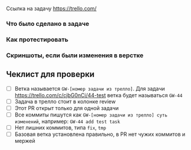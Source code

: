 Ссылка на задачу https://trello.com/


### Что было сделано в задаче



### Как протестировать



### Скриншоты, если были изменения в верстке



## Чеклист для проверки

- [ ] Ветка называется `GW-[номер задачи из трелло]`. Для задачи https://trello.com/c/cjbG0nCi/44-test ветка будет называться `GW-44`
- [ ] Задача в трелло стоит в колонке review
- [ ] Этот PR открыт только для одной задачи
- [ ] Все коммиты пишутся как `GW-[номер задачи из трелло] суть изменений`, например: `GW-44 add test task`
- [ ] Нет лишних коммитов, типа `fix`, `tmp`
- [ ] Базовая ветка установлена правильно, в PR нет чужих коммитов и мержей

